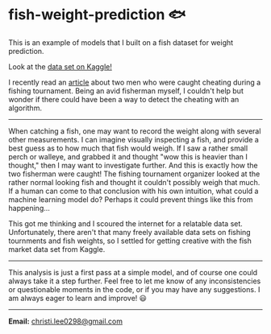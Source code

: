 # fish-weight-prediction 🐟
This is an example of models that I built on a fish dataset for weight prediction.

Look at the [data set on Kaggle!](https://www.kaggle.com/datasets/aungpyaeap/fish-market)

I recently read an [article](https://www.npr.org/2022/10/14/1129018076/fishing-tournament-cheating-felony-charges-runyan-cominsky-lake-erie-walleye) about two men who were caught cheating during a fishing tournament. Being an avid fisherman myself, I couldn't help but wonder if there could have been a way to detect the cheating with an algorithm.<br>

---

When catching a fish, one may want to record the weight along with several other measurements. I can imagine visually inspecting a fish, and provide a best guess as to how much that fish would weigh. If I saw a rather small perch or walleye, and grabbed it and thought "wow this is heavier than I thought," then I may want to investigate further. And this is exactly how the two fisherman were caught! The fishing tournament organizer looked at the rather normal looking fish and thought it couldn't possibly weigh that much. If a human can come to that conclusion with his own intuition, what could a machine learning model do? Perhaps it could prevent things like this from happening...

This got me thinking and I scoured the internet for a relatable data set. Unfortunately, there aren't that many freely available data sets on fishing tournments and fish weights, so I settled for getting creative with the fish market data set from Kaggle. 

---

This analysis is just a first pass at a simple model, and of course one could always take it a step further. Feel free to let me know of any inconsistencies or questionable moments in the code, or if you may have any suggestions. I am always eager to learn and improve! 😃

--------------------------------
**Email:** christi.lee0298@gmail.com
